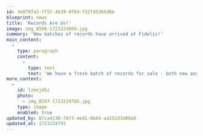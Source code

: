 ```yaml
---
id: 3e0797a2-ff57-4b39-9fb9-f22fd5305d8b
blueprint: news
title: 'Records Are Us!'
image: img_8596-1723224604.jpg
summary: 'New batches of records have arrived at Fidelis!'
main_content:
  -
    type: paragraph
    content:
      -
        type: text
        text: 'We have a fresh batch of records for sale - both new and used. A good selection of the Atlantic 75th anniversary re-issues which are re-mastered by some of the industries best recording engineers and pressed on high-quality vinyl at 45 RPM. Also, many used titles that are hard to find and in excellent condition. Come down and check them out before they are gone!'
more_content:
  -
    id: lzmzjd5z
    photo:
      - img_8597-1723224786.jpg
    type: image
    enabled: true
updated_by: 87ca4130-78f3-4ed1-8b64-aa552d3d08a8
updated_at: 1723224791
---
```

